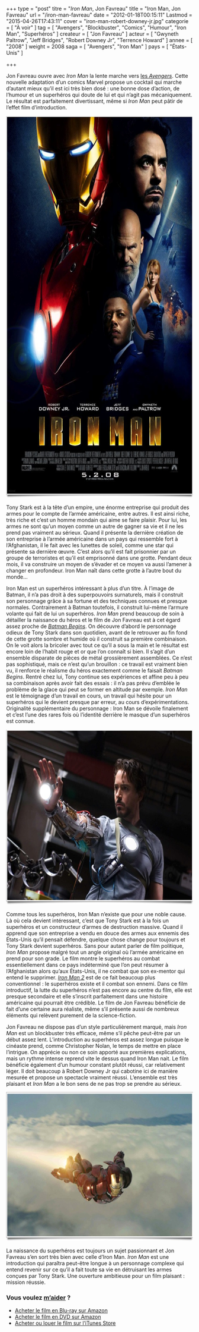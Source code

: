 +++
type = "post"
titre = "<em>Iron Man</em>, Jon Favreau"
title = "Iron Man, Jon Favreau"
url = "/iron-man-favreau"
date = "2012-01-18T00:15:11"
Lastmod = "2015-04-26T17:43:11"
cover = "iron-man-robert-downey-jr.jpg"
categorie = [ "À voir" ]
tag = [ "Avengers", "Blockbuster", "Comics", "Humour", "Iron Man", "Superhéros" ]
createur = [ "Jon Favreau" ]
acteur = [ "Gwyneth Paltrow", "Jeff Bridges", "Robert Downey Jr", "Terrence Howard" ]
annee = [ "2008" ]
weight = 2008
saga = [ "Avengers", "Iron Man" ]
pays = [ "États-Unis" ]

+++

<p>Jon Favreau ouvre avec <em>Iron Man</em> la lente marche vers <a href="/saga/avengers/">les <em>Avengers</em></a>. Cette nouvelle adaptation d&rsquo;un comics Marvel propose un cocktail qui marche d&rsquo;autant mieux qu&rsquo;il est ici très bien dosé : une bonne dose d&rsquo;action, de l&rsquo;humour et un superhéros qui doute de lui et qui n&rsquo;agit pas mécaniquement. Le résultat est parfaitement divertissant, même si <em>Iron Man</em> peut pâtir de l&rsquo;effet film d&rsquo;introduction.</p>
<a href="http://www.allocine.fr/film/fichefilm_gen_cfilm=53751.html"><img class="aligncenter" style="border-style: initial; border-color: initial; border-width: 0px;" src="iron-man-john-favreau.jpg" alt="Iron man john favreau" width="690" height="1028" border="0" /></a>
<p>Tony Stark est à la tête d&rsquo;un empire, une énorme entreprise qui produit des armes pour le compte de l&rsquo;armée américaine, entre autres. Il est ainsi riche, très riche et c&rsquo;est un homme mondain qui aime se faire plaisir. Pour lui, les armes ne sont qu&rsquo;un moyen comme un autre de gagner sa vie et il ne les prend pas vraiment au sérieux. Quand il présente la dernière création de son entreprise à l&rsquo;armée américaine dans un pays qui ressemble fort à l&rsquo;Afghanistan, il le fait avec les lunettes de soleil, comme une star qui présente sa dernière œuvre. C&rsquo;est alors qu&rsquo;il est fait prisonnier par un groupe de terroristes et qu&rsquo;il est emprisonné dans une grotte. Pendant deux mois, il va construire un moyen de s&rsquo;évader et ce moyen va aussi l&rsquo;amener à changer en profondeur. Iron Man naît dans cette grotte à l&rsquo;autre bout du monde…</p>
<p>Iron Man est un superhéros intéressant à plus d&rsquo;un titre. À l&rsquo;image de Batman, il n&rsquo;a pas droit à des superpouvoirs surnaturels, mais il construit son personnage grâce à sa fortune et des techniques connues et presque normales. Contrairement à Batman toutefois, il construit lui-même l&rsquo;armure volante qui fait de lui un superhéros. <em>Iron Man</em> prend beaucoup de soin à détailler la naissance du héros et le film de Jon Favreau est à cet égard assez proche de <em><a href="/2010/08/30/batman-begins-nolan/">Batman Begins</a></em>. On découvre d&rsquo;abord le personnage odieux de Tony Stark dans son quotidien, avant de le retrouver au fin fond de cette grotte sombre et humide où il construit sa première combinaison. On le voit alors la bricoler avec tout ce qu&rsquo;il a sous la main et le résultat est encore loin de l&rsquo;habit rouge et or que l&rsquo;on connaît si bien. Il s&rsquo;agit d&rsquo;un ensemble disparate de pièces de métal grossièrement assemblées. Ce n&rsquo;est pas sophistiqué, mais ce n&rsquo;est qu&rsquo;un brouillon : ce travail est vraiment bien vu, il renforce le réalisme du héros exactement comme le faisait <em>Batman Begins</em>. Rentré chez lui, Tony continue ses expériences et affine peu à peu sa combinaison après avoir fait des essais : il n&rsquo;a pas prévu d&rsquo;emblée le problème de la glace qui peut se former en altitude par exemple. <em>Iron Man</em> est le témoignage d&rsquo;un travail en cours, un travail qui hésite pour un superhéros qui le devient presque par erreur, au cours d&rsquo;expérimentations. Originalité supplémentaire du personnage : Iron Man se dévoile finalement et c&rsquo;est l&rsquo;une des rares fois où l&rsquo;identité derrière le masque d&rsquo;un superhéros est connue.</p>
<img class="aligncenter" style="border-style: initial; border-color: initial; border-width: 0px;" src="iron-man.jpg" alt="Iron man" width="690" height="472" border="0" />
<p>Comme tous les superhéros, Iron Man n&rsquo;existe que pour une noble cause. Là où cela devient intéressant, c&rsquo;est que Tony Stark est à la fois un superhéros et un constructeur d&rsquo;armes de destruction massive. Quand il apprend que son entreprise a vendu en douce des armes aux ennemis des États-Unis qu&rsquo;il pensait défendre, quelque chose change pour toujours et Tony Stark devient superhéros. Sans pour autant parler de film politique, <em>Iron Man</em> propose malgré tout un angle original où l&rsquo;armée américaine en prend pour son grade. Le film montre le superhéros au combat essentiellement dans ce pays indéterminé que l&rsquo;on peut résumer à l&rsquo;Afghanistan alors qu&rsquo;aux États-Unis, il ne combat que son ex-mentor qui entend le supprimer. <em><a href="/2010/04/29/iron-man-2-favreau/">Iron Man 2</a></em> est de ce fait beaucoup plus conventionnel : le superhéros existe et il combat son ennemi. Dans ce film introductif, la lutte du superhéros n&rsquo;est pas encore au centre du film, elle est presque secondaire et elle s&rsquo;inscrit parfaitement dans une histoire américaine qui pourrait être crédible. Le film de Jon Favreau bénéficie de fait d&rsquo;une certaine aura réaliste, même s&rsquo;il présente aussi de nombreux éléments qui relèvent purement de la science-fiction.</p>
<p>Jon Favreau ne dispose pas d&rsquo;un style particulièrement marqué, mais <em>Iron Man</em> est un blockbuster très efficace, même s&rsquo;il pêche peut-être par un début assez lent. L&rsquo;introduction au superhéros est assez longue puisque le cinéaste prend, comme Christopher Nolan, le temps de mettre en place l&rsquo;intrigue. On apprécie ou non ce soin apporté aux premières explications, mais un rythme intense reprend vite le dessus quand Iron Man nait. Le film bénéficie également d&rsquo;un humour constant plutôt réussi, car relativement léger. Il doit beaucoup à Robert Downey Jr qui cabotine ici de manière mesurée et propose un spectacle vraiment réussi. L&rsquo;ensemble est très plaisant et <em>Iron Man</em> a le bon sens de ne pas trop se prendre au sérieux.</p>
<img class="aligncenter" style="border-style: initial; border-color: initial; border-width: 0px;" src="iron-man-2008.jpg" alt="Iron man 2008" width="690" height="401" border="0" />
<p>La naissance du superhéros est toujours un sujet passionnant et Jon Favreau s&rsquo;en sort très bien avec celle d&rsquo;Iron Man. <em>Iron Man</em> est une introduction qui paraîtra peut-être longue à un personnage complexe qui entend revenir sur ce qu&rsquo;il a fait toute sa vie en détruisant les armes conçues par Tony Stark. Une ouverture ambitieuse pour un film plaisant : mission réussie.</p>
<div class="amazon">
<h3>Vous voulez <a href="/soutien/">m&rsquo;aider</a> ?</h3>
<ul>
<li><a href="http://www.amazon.fr/gp/product/B001E08TVW/ref=as_li_ss_tl?ie=UTF8&amp;tag=leblogdenic07-21&amp;linkCode=as2&amp;camp=1642&amp;creative=19458&amp;creativeASIN=B001E08TVW">Acheter le film en Blu-ray sur Amazon</a></li>
<li><a href="http://www.amazon.fr/gp/product/B001E08TVM/ref=as_li_ss_tl?ie=UTF8&amp;tag=leblogdenic07-21&amp;linkCode=as2&amp;camp=1642&amp;creative=19458&amp;creativeASIN=B001E08TVM">Acheter le film en DVD sur Amazon</a></li>
<li><a href="https://itunes.apple.com/fr/movie/iron-man/id369765796">Acheter ou louer le film sur l&rsquo;iTunes Store</a></li>
</ul>
</div>

